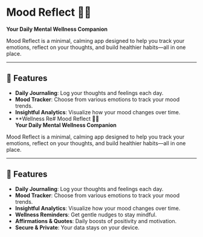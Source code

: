 # Mood Reflect 🧠✨  
**Your Daily Mental Wellness Companion**

Mood Reflect is a minimal, calming app designed to help you track your emotions, reflect on your thoughts, and build healthier habits—all in one place.

---

## 🌟 Features

- **Daily Journaling**: Log your thoughts and feelings each day.
- **Mood Tracker**: Choose from various emotions to track your mood trends.
- **Insightful Analytics**: Visualize how your mood changes over time.
- **Wellness Re# Mood Reflect 🧠✨  
**Your Daily Mental Wellness Companion**

Mood Reflect is a minimal, calming app designed to help you track your emotions, reflect on your thoughts, and build healthier habits—all in one place.

---

## 🌟 Features

- **Daily Journaling**: Log your thoughts and feelings each day.
- **Mood Tracker**: Choose from various emotions to track your mood trends.
- **Insightful Analytics**: Visualize how your mood changes over time.
- **Wellness Reminders**: Get gentle nudges to stay mindful.
- **Affirmations & Quotes**: Daily boosts of positivity and motivation.
- **Secure & Private**: Your data stays on your device.
